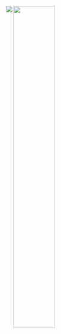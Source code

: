 <img align="left" src="https://github-readme-stats.vercel.app/api?username=emestry&show_icons=true&theme=dark" />

<img align="left" width="47%" src="https://github-readme-stats.vercel.app/api/top-langs/?username=emestry&layout=compact" />
